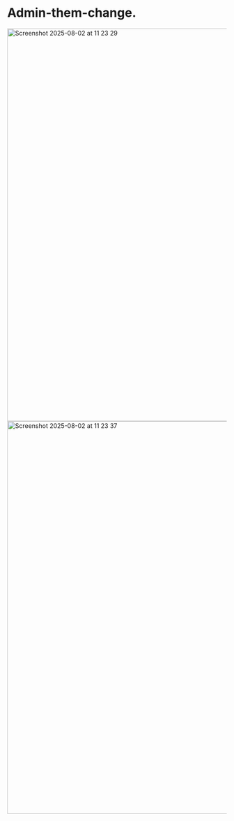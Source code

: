 # Admin-them-change.
<img width="1440" height="900" alt="Screenshot 2025-08-02 at 11 23 29" src="https://github.com/user-attachments/assets/a5b55d0e-0180-4356-b377-6419accbae10" />

<img width="1440" height="900" alt="Screenshot 2025-08-02 at 11 23 37" src="https://github.com/user-attachments/assets/bc21330c-3f33-4f72-be80-8d73031339a8" />

